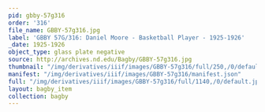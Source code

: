 ```yaml
---
pid: gbby-57g316
order: '316'
file_name: GBBY-57g316.jpg
label: 'GBBY 57G/316: Daniel Moore - Basketball Player - 1925-1926'
_date: 1925-1926
object_type: glass plate negative
source: http://archives.nd.edu/Bagby/GBBY-57g316.jpg
thumbnail: "/img/derivatives/iiif/images/GBBY-57g316/full/250,/0/default.jpg"
manifest: "/img/derivatives/iiif/images/GBBY-57g316/manifest.json"
full: "/img/derivatives/iiif/images/GBBY-57g316/full/1140,/0/default.jpg"
layout: bagby_item
collection: bagby
---
```

